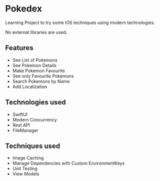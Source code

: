 #  Pokedex

Learning Project to try some iOS techniques using modern technologies. 

No external libraries are used.

## Features

- See List of Pokemons
- See Pokemon Details
- Make Pokemon Favourite
- See only Favourite Pokemons
- Search Pokemons by Name
- Add Localization

## Technologies used

- SwiftUI
- Modern Concurrency
- Rest API
- FileManager

## Techniques used

- Image Caching
- Manage Dependencies with Custom EnvironmentKeys
- Unit Testing
- View Models
